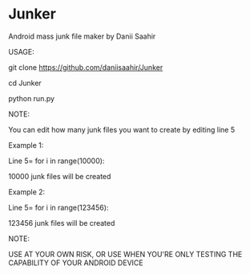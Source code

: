 # Junker
Android mass junk file maker by Danii Saahir

USAGE:

git clone https://github.com/daniisaahir/Junker

cd Junker

python run.py

NOTE:

You can edit how many junk files you want to create by editing line 5

Example 1:

Line 5= for i in range(10000):

10000 junk files will be created

Example 2:

Line 5= for i in range(123456):

123456 junk files will be created


NOTE:

USE AT YOUR OWN RISK, OR USE WHEN YOU'RE ONLY TESTING THE CAPABILITY OF YOUR ANDROID DEVICE
